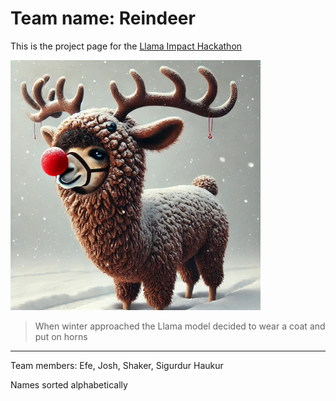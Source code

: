 # Team name: Reindeer

This is the project page for the [Llama Impact Hackathon](https://lablab.ai/event/llama-impact-hackathon/)

<img src="./media/reindeer.jpeg" style="width: 400px;">

> When winter approached the Llama model decided to wear a coat and put on horns

---

Team members: Efe, Josh, Shaker, Sigurdur Haukur

Names sorted alphabetically